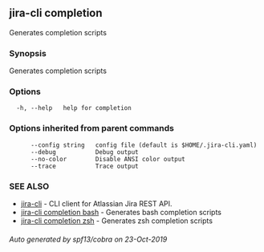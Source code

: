 ## jira-cli completion

Generates completion scripts

### Synopsis

Generates completion scripts

### Options

```
  -h, --help   help for completion
```

### Options inherited from parent commands

```
      --config string   config file (default is $HOME/.jira-cli.yaml)
      --debug           Debug output
      --no-color        Disable ANSI color output
      --trace           Trace output
```

### SEE ALSO

* [jira-cli](jira-cli.md)	 - CLI client for Atlassian Jira REST API.
* [jira-cli completion bash](jira-cli_completion_bash.md)	 - Generates bash completion scripts
* [jira-cli completion zsh](jira-cli_completion_zsh.md)	 - Generates zsh completion scripts

###### Auto generated by spf13/cobra on 23-Oct-2019
